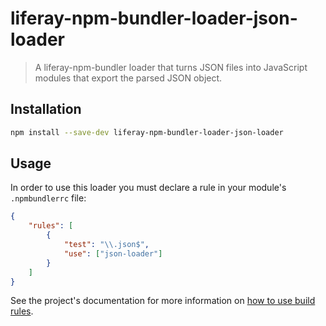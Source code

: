 # liferay-npm-bundler-loader-json-loader

> A liferay-npm-bundler loader that turns JSON files into JavaScript modules
> that export the parsed JSON object.

## Installation

```sh
npm install --save-dev liferay-npm-bundler-loader-json-loader
```

## Usage

In order to use this loader you must declare a rule in your module's `.npmbundlerrc` file:

```json
{
	"rules": [
		{
			"test": "\\.json$",
			"use": ["json-loader"]
		}
	]
}
```

See the project's documentation for more information on
[how to use build rules](https://github.com/liferay/liferay-frontend-projects/tree/master/maintenance/projects/js-toolkit/docs/How-to-use-build-rules.md).
